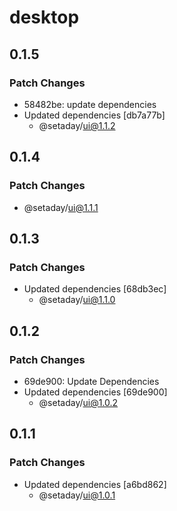 # desktop

## 0.1.5

### Patch Changes

- 58482be: update dependencies
- Updated dependencies [db7a77b]
  - @setaday/ui@1.1.2

## 0.1.4

### Patch Changes

- @setaday/ui@1.1.1

## 0.1.3

### Patch Changes

- Updated dependencies [68db3ec]
  - @setaday/ui@1.1.0

## 0.1.2

### Patch Changes

- 69de900: Update Dependencies
- Updated dependencies [69de900]
  - @setaday/ui@1.0.2

## 0.1.1

### Patch Changes

- Updated dependencies [a6bd862]
  - @setaday/ui@1.0.1
